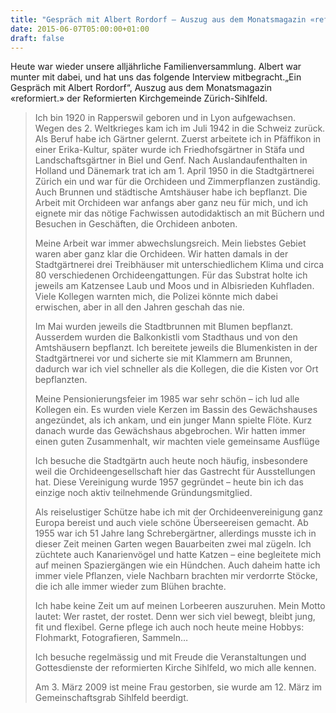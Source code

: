 ```yaml
---
title: "Gespräch mit Albert Rordorf – Auszug aus dem Monatsmagazin «reformiert.»"
date: 2015-06-07T05:00:00+01:00
draft: false
---
```

Heute war wieder unsere alljährliche Familienversammlung. Albert war munter mit dabei, und hat uns das folgende Interview
mitbegracht.„Ein Gespräch mit Albert Rordorf“, Auszug aus dem Monatsmagazin «reformiert.» der Reformierten Kirchgemeinde
Zürich-Sihlfeld.

> Ich bin 1920 in Rapperswil geboren und in Lyon aufgewachsen. Wegen des 2. Weltkrieges kam ich im Juli 1942 in die
> Schweiz zurück. Als Beruf habe ich Gärtner gelernt. Zuerst arbeitete ich in Pfäffikon in einer Erika-Kultur, später
> wurde ich Friedhofsgärtner in Stäfa und Landschaftsgärtner in Biel und Genf. Nach Auslandaufenthalten in Holland
> und Dänemark trat ich am 1. April 1950 in die Stadtgärtnerei Zürich ein und war für die Orchideen und Zimmerpflanzen
> zuständig. Auch Brunnen und städtische Amtshäuser habe ich bepflanzt. Die Arbeit mit Orchideen war anfangs aber ganz
> neu für mich, und ich eignete mir das nötige Fachwissen autodidaktisch an mit Büchern und Besuchen in Geschäften,
> die Orchideen anboten.
>
> Meine Arbeit war immer abwechslungsreich. Mein liebstes Gebiet waren aber ganz klar die Orchideen. Wir hatten damals
> in der Stadtgärtnerei drei Treibhäuser mit unterschiedlichem Klima und circa 80 verschiedenen Orchideengattungen. Für
> das Substrat holte ich jeweils am Katzensee Laub und Moos und in Albisrieden Kuhfladen. Viele Kollegen warnten mich,
> die Polizei könnte mich dabei erwischen, aber in all den Jahren geschah das nie.
>
> Im Mai wurden jeweils die Stadtbrunnen mit Blumen bepflanzt. Ausserdem wurden die Balkonkistli vom Stadthaus und
> von den Amtshäusern bepflanzt. Ich bereitete jeweils die Blumenkisten in der Stadtgärtnerei vor und sicherte sie
> mit Klammern am Brunnen, dadurch war ich viel schneller als die Kollegen, die die Kisten vor Ort bepflanzten.
>
> Meine Pensionierungsfeier im 1985 war sehr schön – ich lud alle Kollegen ein. Es wurden viele Kerzen im Bassin des
> Gewächshauses angezündet, als ich ankam, und ein junger Mann spielte Flöte. Kurz danach wurde das Gewächshaus
> abgebrochen. Wir hatten immer einen guten Zusammenhalt, wir machten viele gemeinsame Ausflüge
>
> Ich besuche die Stadtgärtn auch heute noch häufig, insbesondere weil die Orchideengesellschaft hier das Gastrecht
> für Ausstellungen hat. Diese Vereinigung wurde 1957 gegründet – heute bin ich das einzige noch aktiv teilnehmende
> Gründungsmitglied.
>
> Als reiselustiger Schütze habe ich mit der Orchideenvereinigung ganz Europa bereist und auch viele schöne Überseereisen
> gemacht. Ab 1955 war ich 51 Jahre lang Schrebergärtner, allerdings musste ich in dieser Zeit meinen Garten wegen
> Bauarbeiten zwei mal zügeln. Ich züchtete auch Kanarienvögel und hatte Katzen – eine begleitete mich auf meinen
> Spaziergängen wie ein Hündchen. Auch daheim hatte ich immer viele Pflanzen, viele Nachbarn brachten mir verdorrte
> Stöcke, die ich alle immer wieder zum Blühen brachte.
>
> Ich habe keine Zeit um auf meinen Lorbeeren auszuruhen. Mein Motto lautet: Wer rastet, der rostet. Denn wer sich
> viel bewegt, bleibt jung, fit und flexibel. Gerne pflege ich auch noch heute
> meine Hobbys: Flohmarkt, Fotografieren, Sammeln…
>
> Ich besuche regelmässig und mit Freude die Veranstaltungen und Gottesdienste der reformierten Kirche Sihlfeld, wo
> mich alle kennen.
>
> Am 3. März 2009 ist meine Frau gestorben, sie wurde am 12. März im Gemeinschaftsgrab Sihlfeld beerdigt.